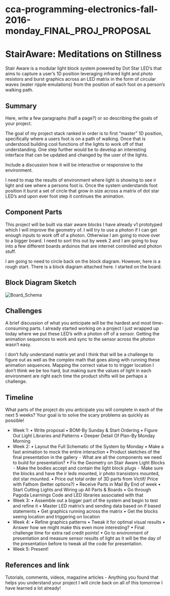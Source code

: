 # cca-programming-electronics-fall-2016-monday_FINAL_PROJ_PROPOSAL

# StairAware: Meditations on Stillness

Stair Aware is a modular light block system powered by Dot Star LED’s that aims to capture a user’s 1D position leveraging infrared light and photo resistors and burst graphics across an LED matrix in the form of circular waves (water ripple emulations) from the position of each foot on a person’s walking path.   

## Summary

Here, write a few paragraphs (half a page?) or so describing the goals of your project.

The goal of my project stack ranked in order is to first “master” 1D position, specifically where a users foot is on a path of walking. Once that is understood building cool functions of the lights to work off of that understanding. One step further would be to develop an interesting interface that can be updated and changed by the user of the lights. 

Include a discussion how it will be interactive or responsive to the environment.

I need to map the results of environment where light is showing to see ir light and see where a persons foot is. Once the system understands foot position it burst a set of circle that grow in size across a matrix of dot star LED’s and upon ever foot step it continues the animation. 

## Component Parts

This project will be built via stair aware blocks I have already v1 prototyped which I will improve the geometry of. I will try to use a photon if I can get enough inputs to work off of a photon. Otherwise I am going to move over to a bigger board. I need to sort this out by week 2 and I am going to buy into a few different boards arduinos that are internet controlled and photon stuff. 

I am going to need to circle back on the block diagram. However, here is a rough start.
There is a block diagram attached here. I started on the board.

## Block Diagram Sketch
![Board_Schema](Board_Schema.png)

## Challenges

A brief discussion of what you anticipate will be the hardest and most time-consuming parts.
I already started working on a project I just wrapped up today where we put these LED’s with a photon off of a sensor. Getting the animation sequences to work and sync to the sensor across the photon wasn’t easy. 

I don’t fully understand matrix yet and I think that will be a challenge to figure out as well as the complex math that goes along with running these animation sequences. Mapping the correct value to to trigger location I don’t think we be too hard, but making sure the values of light in each environment are right each time the product shifts will be perhaps a challenge. 

## Timeline

What parts of the project do you anticipate you will complete in each of the next 5 weeks? Your goal is to solve the scary problems as quickly as possible! 

- Week 1: 
	•	Write proposal
	•	BOM-By Sunday & Start Ordering
	•	Figure Out Light Libraries and Patterns
	•	Deeper Detail Of Plan-By Monday Morning
- Week 2: 
	•	Layout the Full Schematic of the System by Monday
	•	Make a fast animation to mock the entire interaction
	•	Product sketches of the final presentation in the gallery
	⁃	What are all the components we need to build for presentation? 
	•	Fix the Geometry on Stair Aware Light Blocks
	⁃	Make the bodies accept and contain the light block plugs
	⁃	Make sure the blocks and have the ir leds mounted, ir photo transistors mounted, dot star mounted.
	•	Price out total order of 3D parts from Victif/ Price with Fathom (better options?)
	•	Receive Parts in Mail By End of week
	•	Start Cutting Lights and Wiring up All Parts & Boards
	•	Go through Pagoda Learnings Code and LED libraries associated with that
- Week 3:
	•	Assemble out a bigger part of the system and begin to test and refine it
	•	Master LED matrix’s and sending data based on if based statements
	•	Get graphics running across the matrix 
	•	Get the blocks seeing location and triggering on location
- Week 4:
	•	Refine graphics patterns
	•	Tweak it for optimal visual results 
	•	Answer how we might make this even more interesting? 
	•	Final challenge time for extra rad credit points! 
	•	Go to environment of presentation and measure sensor results of light as it will be the day of the presentation before to tweak all the code for presentation. 
- Week 5: Present!

## References and link
Tutorials, comments, videos, magazine articles - Anything you found that helps you understand your project 
I will circle back on all of this tomorrow I have learned a lot already! 
